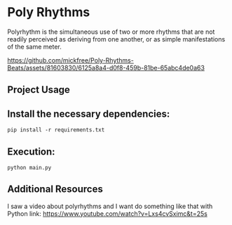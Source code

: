 
# Poly Rhythms
Polyrhythm is the simultaneous use of two or more rhythms that are not readily perceived as deriving from one another, or as simple manifestations of the same meter.


https://github.com/mickfree/Poly-Rhythms-Beats/assets/81603830/6125a8a4-d0f8-459b-81be-65abc4de0a63



## Project Usage

## Install the necessary dependencies:

```shell
pip install -r requirements.txt
```

## Execution:

```shell
python main.py
```

## Additional Resources

I saw a video about polyrhythms and I want do something like that with Python
link: https://www.youtube.com/watch?v=Lxs4cvSximc&t=25s
